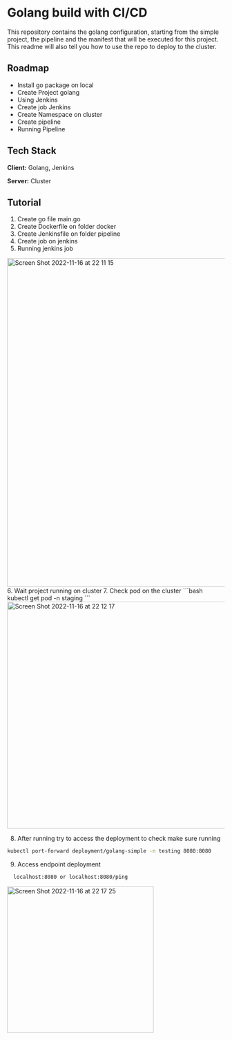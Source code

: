
# Golang build with CI/CD

This repository contains the golang configuration, starting from the simple project, the pipeline and the manifest that will be executed for this project. This readme will also tell you how to use the repo to deploy to the cluster.


## Roadmap

- Install go package on local
- Create Project golang
- Using Jenkins
- Create job Jenkins
- Create Namespace on cluster
- Create pipeline
- Running Pipeline


## Tech Stack

**Client:** Golang, Jenkins

**Server:** Cluster

## Tutorial
1. Create go file main.go
2. Create Dockerfile on folder docker 
3. Create Jenkinsfile on folder pipeline 
4. Create job on jenkins 
5. Running jenkins job 
<img width="761" alt="Screen Shot 2022-11-16 at 22 11 15" src="https://user-images.githubusercontent.com/117815873/202218441-d048dcbd-cb3b-4f31-a9dc-99507fcd37c3.png">
6. Wait project running on cluster
7. Check pod on the cluster
```bash
  kubectl get pod -n staging
```
<img width="525" alt="Screen Shot 2022-11-16 at 22 12 17" src="https://user-images.githubusercontent.com/117815873/202218672-538b36fe-c0f4-4696-aca0-62e51533049b.png">
 
8. After running try to access the deployment to check make sure running
```bash
kubectl port-forward deployment/golang-simple -n testing 8080:8080
```
9. Access endpoint deployment
```bash
  localhost:8080 or localhost:8080/ping
```
<img width="339" alt="Screen Shot 2022-11-16 at 22 17 25" src="https://user-images.githubusercontent.com/117815873/202219984-969c8c11-80e2-4bca-9d44-c00815d89f83.png">
